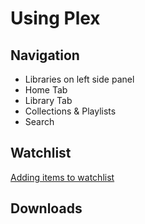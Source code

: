 # Using Plex

## Navigation
- Libraries on left side panel
- Home Tab
- Library Tab
- Collections & Playlists
- Search

## Watchlist
[Adding items to watchlist](../faq/adding-to-watchlist.md)

## Downloads
